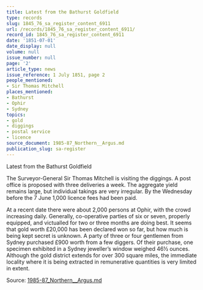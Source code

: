 ```yaml
---
title: Latest from the Bathurst Goldfield
type: records
slug: 1845_76_sa_register_content_6911
url: /records/1845_76_sa_register_content_6911/
record_id: 1845_76_sa_register_content_6911
date: '1851-07-01'
date_display: null
volume: null
issue_number: null
page: '2'
article_type: news
issue_reference: 1 July 1851, page 2
people_mentioned:
- Sir Thomas Mitchell
places_mentioned:
- Bathurst
- Ophir
- Sydney
topics:
- gold
- diggings
- postal service
- licence
source_document: 1985-87_Northern__Argus.md
publication_slug: sa-register
---
```


Latest from the Bathurst Goldfield

The Surveyor-General Sir Thomas Mitchell is visiting the diggings.  A post office is proposed with three deliveries a week.  The aggregate yield remains large, but individual takings are very irregular.  By the Wednesday before the 7 June 1,000 licence fees had been paid.

At a recent date there were about 2,000 persons at Ophir, with the crowd increasing daily.  Generally, co-operative parties of six or seven, properly equipped, and victualled for two or three months are doing best.  It seems that gold worth £20,000 has been declared won so far, but how much is being kept secret is unknown.  A party of three or four gentlemen from Sydney purchased £900 worth from a few diggers.  Of their purchase, one specimen exhibited in a Sydney jeweller’s window weighed 46½ ounces.  Although the gold district extends for over 300 square miles, the immediate locality where it is being extracted in remunerative quantities is very limited in extent.

Source: [1985-87_Northern__Argus.md](/downloads/markdown/1985-87_Northern__Argus.md)
